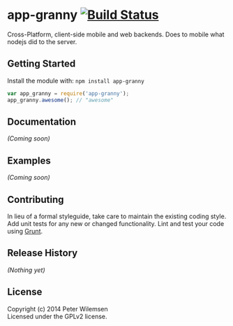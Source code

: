 # app-granny [![Build Status](https://secure.travis-ci.org/Pet0r/AppGranny.png?branch=master)](http://travis-ci.org/Pet0r/AppGranny)

Cross-Platform, client-side mobile and web backends. Does to mobile what nodejs did to the server.

## Getting Started
Install the module with: `npm install app-granny`

```javascript
var app_granny = require('app-granny');
app_granny.awesome(); // "awesome"
```

## Documentation
_(Coming soon)_

## Examples
_(Coming soon)_

## Contributing
In lieu of a formal styleguide, take care to maintain the existing coding style. Add unit tests for any new or changed functionality. Lint and test your code using [Grunt](http://gruntjs.com/).

## Release History
_(Nothing yet)_

## License
Copyright (c) 2014 Peter Wilemsen  
Licensed under the GPLv2 license.
